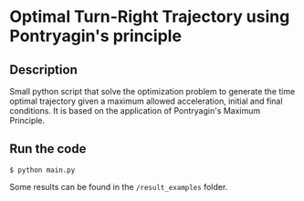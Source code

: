 # Optimal Turn-Right Trajectory using Pontryagin's principle

## Description

Small python script that solve the optimization problem to generate the time optimal trajectory given a maximum allowed acceleration, initial and final conditions. It is based on the application of Pontryagin's Maximum Principle.

## Run the code

	$ python main.py

Some results can be found in the `/result_examples` folder.

